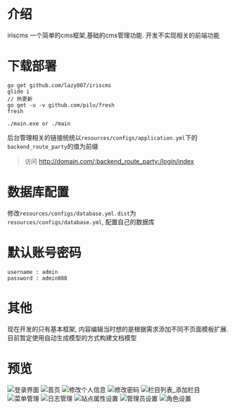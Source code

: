 # 介绍 #
iriscms 一个简单的cms框架,基础的cms管理功能.
开发不实现相关的前端功能



# 下载部署 #
```
go get github.com/lazy007/iriscms
glide i
// 热更新
go get -u -v github.com/pilu/fresh
fresh

./main.exe or ./main
```
后台管理相关的链接统统以`resources/configs/application.yml`下的`backend_route_party`的值为前缀

> 访问 http://domain.com/:backend_route_party:/login/index

# 数据库配置 #

修改`resources/configs/database.yml.dist`为`resources/configs/database.yml`, 配置自己的数据库

# 默认账号密码 #
```
username : admin
password : admin888
```

# 其他 #

现在开发的只有基本框架, 内容编辑当时想的是根据需求添加不同不页面模板扩展. 目前暂定使用自动生成模型的方式构建文档模型

# 预览 #
![登录界面](snapshot/01.png)
![首页](snapshot/02.png)
![修改个人信息](snapshot/03.png)
![修改密码](snapshot/04.png)
![栏目列表_添加栏目](snapshot/05.png)
![菜单管理](snapshot/06.png)
![日志管理](snapshot/07.png)
![站点属性设置](snapshot/08.png)
![管理员设置](snapshot/09.png)
![角色设置](snapshot/10.png)




